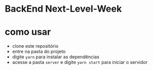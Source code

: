 # BackEnd Next-Level-Week

# como usar
* clone este repositório
* entre na pasta do projeto
* digite ```yarn``` para instalar as dependências
* acesse a pasta ```server``` e digite ```yarn start``` para iniciar o servidor
